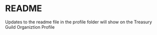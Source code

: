 # README

Updates to the readme file in the profile folder will show on the Treasury Guild Organiztion Profile
